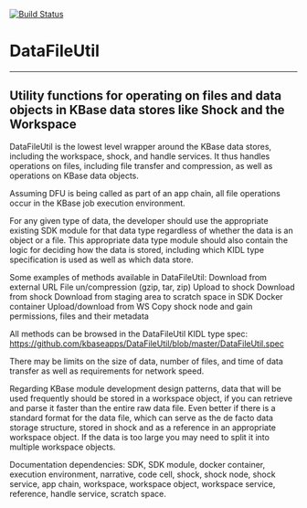 [![Build Status](https://travis-ci.org/rsutormin/DataFileUtil.svg?branch=master)](https://travis-ci.org/rsutormin/DataFileUtil)

# DataFileUtil
---

## Utility functions for operating on files and data objects in KBase data stores like Shock and the Workspace


DataFileUtil is the lowest level wrapper around the KBase data stores, including the workspace, shock, and handle services. It thus handles operations on files, including file transfer and compression, as well as operations on KBase data objects.

Assuming DFU is being called as part of an app chain, all file operations occur in the KBase job execution environment.

For any given type of data, the developer should use the appropriate existing SDK module for that data type regardless of whether the data is an object or a file. This appropriate data type module should also contain the logic for deciding how the data is stored, including which KIDL type specification is used as well as which data store.

Some examples of methods available in DataFileUtil:
Download from external URL
File un/compression (gzip, tar, zip)
Upload to shock
Download from shock
Download from staging area to scratch space in SDK Docker container
Upload/download from WS
Copy shock node and gain permissions, files and their metadata

All methods can be browsed in the DataFileUtil KIDL type spec:
https://github.com/kbaseapps/DataFileUtil/blob/master/DataFileUtil.spec

There may be limits on the size of data, number of files, and time of data transfer as well as requirements for network speed.

Regarding KBase module development design patterns, data that will be used frequently should be stored in a workspace object, if you can retrieve and parse it faster than the entire raw data file. Even better if there is a standard format for the data file, which can serve as the de facto data storage structure, stored in shock and as a reference in an appropriate workspace object. If the data is too large you may need to split it into multiple workspace objects.


Documentation dependencies: SDK, SDK module, docker container, execution environment, narrative, code cell, shock, shock node, shock service, app chain, workspace, workspace object, workspace service, reference, handle service, scratch space.

